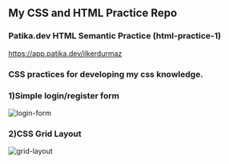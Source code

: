 ## My CSS and HTML Practice Repo


### Patika.dev HTML Semantic Practice (html-practice-1)

https://app.patika.dev/ilkerdurmaz

### CSS practices for developing my css knowledge.

### 1)Simple login/register form

![login-form](https://user-images.githubusercontent.com/14932895/163435400-41e659c3-b3f7-4f8c-bb45-4ffb7d6c8b9a.gif)

### 2)CSS Grid Layout

![grid-layout](https://user-images.githubusercontent.com/14932895/163573191-5c7c70c0-0a80-402a-b482-87dd7b2b8962.png)

